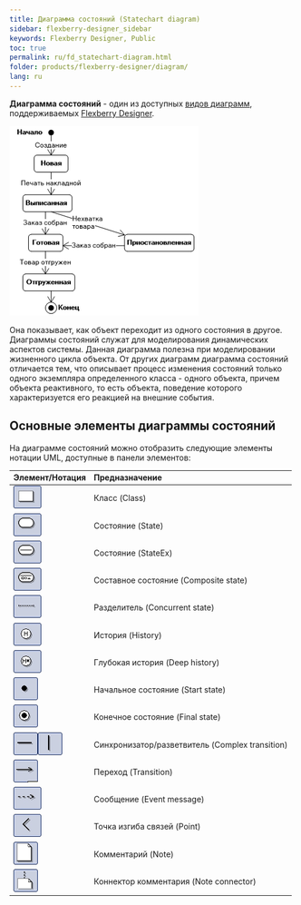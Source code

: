 ```yaml
---
title: Диаграмма состояний (Statechart diagram) 
sidebar: flexberry-designer_sidebar
keywords: Flexberry Designer, Public
toc: true
permalink: ru/fd_statechart-diagram.html
folder: products/flexberry-designer/diagram/
lang: ru
---
```


**Диаграмма состояний** - один из доступных [видов диаграмм](fd_editing-diagram.html), поддерживаемых [Flexberry Designer](fd_landing_page.html).

![](/images/pages/products/flexberry-designer/diagram/statechart-diagram.png)

Она показывает, как объект переходит из одного состояния в другое. Диаграммы состояний служат для моделирования динамических аспектов системы. Данная диаграмма полезна при моделировании жизненного цикла объекта. 
От других диаграмм диаграмма состояний отличается тем, что описывает процесс изменения состояний только одного экземпляра определенного класса - одного объекта, причем объекта реактивного, то есть объекта, поведение которого характеризуется его реакцией на внешние события.

## Основные элементы диаграммы состояний

На диаграмме состояний можно отобразить следующие элементы нотации UML, доступные в панели элементов:

Элемент/Нотация | Предназначение
:-----------------------------------|:----------------------------------------------------------
![](/images/pages/products/flexberry-designer/diagram/instance.jpg) | Класс (Class)
![](/images/pages/products/flexberry-designer/diagram/state.jpg) | Состояние (State)
![](/images/pages/products/flexberry-designer/diagram/stateex.jpg) | Состояние (StateEx)
![](/images/pages/products/flexberry-designer/diagram/statecomposite.jpg) | Составное состояние (Composite state)
![](/images/pages/products/flexberry-designer/diagram/concstate.jpg) | Разделитель (Concurrent state)
![](/images/pages/products/flexberry-designer/diagram/history.jpg) | История (History)
![](/images/pages/products/flexberry-designer/diagram/historydeep.jpg) | Глубокая история (Deep history)
![](/images/pages/products/flexberry-designer/diagram/startstate.jpg) | Начальное состояние (Start state)
![](/images/pages/products/flexberry-designer/diagram/finalstate.jpg) | Конечное состояние (Final state)
![](/images/pages/products/flexberry-designer/diagram/complextransition.jpg)![](/images/pages/products/flexberry-designer/diagram/complextransition_ver.jpg) | Синхронизатор/разветвитель (Complex transition)
![](/images/pages/products/flexberry-designer/diagram/transition.jpg) | Переход (Transition)
![](/images/pages/products/flexberry-designer/diagram/eventmessage.jpg) | Сообщение (Event message)
![](/images/pages/products/flexberry-designer/diagram/corner.jpg) | Точка изгиба связей (Point)
![](/images/pages/products/flexberry-designer/diagram/note.jpg) | Комментарий (Note)
![](/images/pages/products/flexberry-designer/diagram/noteconn.jpg) | Коннектор комментария (Note connector)
